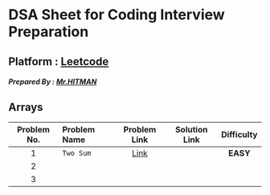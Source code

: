 # DSA Sheet for Coding Interview Preparation

## Platform : [Leetcode](https://leetcode.com)
##### Prepared By : [Mr.HITMAN](https://github.com/Mrhb787)

## Arrays
|Problem No. | Problem Name  | Problem Link | Solution Link | Difficulty |
|:---:|:---|:---:|:---:|:---:|
| 1 |   `Two Sum`| [Link](https://leetcode.com/problems/two-sum/) |   |   <strong>EASY</strong>|
| 2 |   |   |   |   |
| 3 |   |   |   |   |

